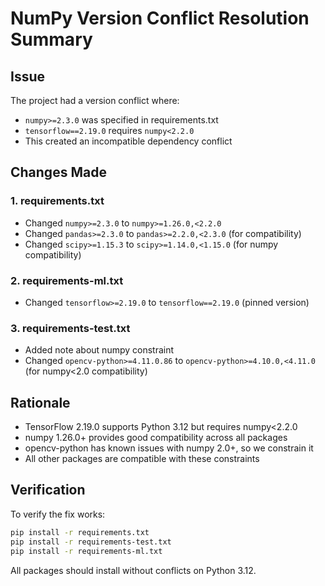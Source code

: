 # NumPy Version Conflict Resolution Summary

## Issue
The project had a version conflict where:
- `numpy>=2.3.0` was specified in requirements.txt
- `tensorflow==2.19.0` requires `numpy<2.2.0`
- This created an incompatible dependency conflict

## Changes Made

### 1. requirements.txt
- Changed `numpy>=2.3.0` to `numpy>=1.26.0,<2.2.0`
- Changed `pandas>=2.3.0` to `pandas>=2.2.0,<2.3.0` (for compatibility)
- Changed `scipy>=1.15.3` to `scipy>=1.14.0,<1.15.0` (for numpy compatibility)

### 2. requirements-ml.txt
- Changed `tensorflow>=2.19.0` to `tensorflow==2.19.0` (pinned version)

### 3. requirements-test.txt
- Added note about numpy constraint
- Changed `opencv-python>=4.11.0.86` to `opencv-python>=4.10.0,<4.11.0` (for numpy<2.0 compatibility)

## Rationale
- TensorFlow 2.19.0 supports Python 3.12 but requires numpy<2.2.0
- numpy 1.26.0+ provides good compatibility across all packages
- opencv-python has known issues with numpy 2.0+, so we constrain it
- All other packages are compatible with these constraints

## Verification
To verify the fix works:
```bash
pip install -r requirements.txt
pip install -r requirements-test.txt
pip install -r requirements-ml.txt
```

All packages should install without conflicts on Python 3.12.